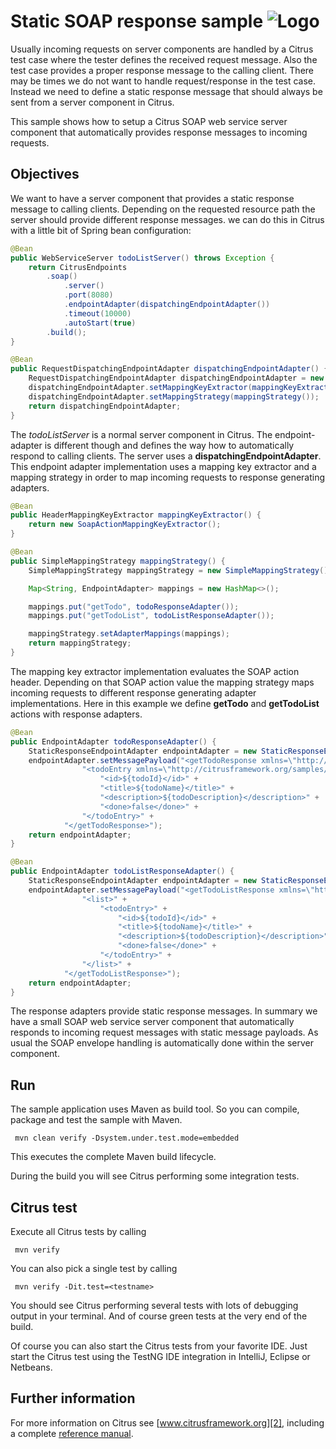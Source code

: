 Static SOAP response sample ![Logo][1]
==============

Usually incoming requests on server components are handled by a Citrus test case where the tester defines the received request message. Also the test
case provides a proper response message to the calling client. There may be times we do not want to handle request/response in the test case. Instead we
need to define a static response message that should always be sent from a server component in Citrus.

This sample shows how to setup a Citrus SOAP web service server component that automatically provides response messages to incoming requests.

Objectives
---------

We want to have a server component that provides a static response message to calling clients. Depending on the requested resource path the server
should provide different response messages. we can do this in Citrus with a little bit of Spring bean configuration:

```java
@Bean
public WebServiceServer todoListServer() throws Exception {
    return CitrusEndpoints
        .soap()
            .server()
            .port(8080)
            .endpointAdapter(dispatchingEndpointAdapter())
            .timeout(10000)
            .autoStart(true)
        .build();
}

@Bean
public RequestDispatchingEndpointAdapter dispatchingEndpointAdapter() {
    RequestDispatchingEndpointAdapter dispatchingEndpointAdapter = new RequestDispatchingEndpointAdapter();
    dispatchingEndpointAdapter.setMappingKeyExtractor(mappingKeyExtractor());
    dispatchingEndpointAdapter.setMappingStrategy(mappingStrategy());
    return dispatchingEndpointAdapter;
}
```

The *todoListServer* is a normal server component in Citrus. The endpoint-adapter is different though and defines the way how to automatically respond to calling clients.
The server uses a **dispatchingEndpointAdapter**. This endpoint adapter implementation uses a mapping key extractor and a mapping strategy in order to map incoming requests to response generating
adapters.

```java
@Bean
public HeaderMappingKeyExtractor mappingKeyExtractor() {
    return new SoapActionMappingKeyExtractor();
}

@Bean
public SimpleMappingStrategy mappingStrategy() {
    SimpleMappingStrategy mappingStrategy = new SimpleMappingStrategy();

    Map<String, EndpointAdapter> mappings = new HashMap<>();

    mappings.put("getTodo", todoResponseAdapter());
    mappings.put("getTodoList", todoListResponseAdapter());

    mappingStrategy.setAdapterMappings(mappings);
    return mappingStrategy;
}
```

The mapping key extractor implementation evaluates the SOAP action header. Depending on that SOAP action value the
mapping strategy maps incoming requests to different response generating adapter implementations. Here in this example we define **getTodo** and **getTodoList** actions with response
adapters.

```java
@Bean
public EndpointAdapter todoResponseAdapter() {
    StaticResponseEndpointAdapter endpointAdapter = new StaticResponseEndpointAdapter();
    endpointAdapter.setMessagePayload("<getTodoResponse xmlns=\"http://citrusframework.org/samples/todolist\">" +
                "<todoEntry xmlns=\"http://citrusframework.org/samples/todolist\">" +
                    "<id>${todoId}</id>" +
                    "<title>${todoName}</title>" +
                    "<description>${todoDescription}</description>" +
                    "<done>false</done>" +
                "</todoEntry>" +
            "</getTodoResponse>");
    return endpointAdapter;
}

@Bean
public EndpointAdapter todoListResponseAdapter() {
    StaticResponseEndpointAdapter endpointAdapter = new StaticResponseEndpointAdapter();
    endpointAdapter.setMessagePayload("<getTodoListResponse xmlns=\"http://citrusframework.org/samples/todolist\">" +
                "<list>" +
                    "<todoEntry>" +
                        "<id>${todoId}</id>" +
                        "<title>${todoName}</title>" +
                        "<description>${todoDescription}</description>" +
                        "<done>false</done>" +
                    "</todoEntry>" +
                "</list>" +
            "</getTodoListResponse>");
    return endpointAdapter;
}
```

The response adapters provide static response messages. In summary we have a small SOAP web service server component that automatically responds to incoming request messages
with static message payloads. As usual the SOAP envelope handling is automatically done within the server component.

Run
---------

The sample application uses Maven as build tool. So you can compile, package and test the
sample with Maven.
 
     mvn clean verify -Dsystem.under.test.mode=embedded
    
This executes the complete Maven build lifecycle.

During the build you will see Citrus performing some integration tests.

Citrus test
---------

Execute all Citrus tests by calling

     mvn verify

You can also pick a single test by calling

     mvn verify -Dit.test=<testname>

You should see Citrus performing several tests with lots of debugging output in your terminal. 
And of course green tests at the very end of the build.

Of course you can also start the Citrus tests from your favorite IDE.
Just start the Citrus test using the TestNG IDE integration in IntelliJ, Eclipse or Netbeans.

Further information
---------

For more information on Citrus see [www.citrusframework.org][2], including
a complete [reference manual][3].

 [1]: https://citrusframework.org/img/brand-logo.png "Citrus"
 [2]: https://citrusframework.org
 [3]: https://citrusframework.org/reference/html/
 [4]: https://citrusframework.org/reference/html#soap
